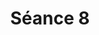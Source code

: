 ---
layout: page
title: Séance 8
parent: Cours
has_children: true
permalink: /cours/seance_8
nav_order: 8
---